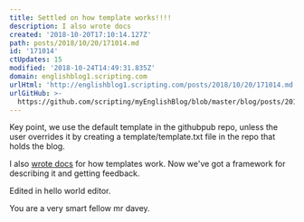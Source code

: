 ```yaml
---
title: Settled on how template works!!!!
description: I also wrote docs
created: '2018-10-20T17:10:14.127Z'
path: posts/2018/10/20/171014.md
id: '171014'
ctUpdates: 15
modified: '2018-10-24T14:49:31.835Z'
domain: englishblog1.scripting.com
urlHtml: 'http://englishblog1.scripting.com/posts/2018/10/20/171014.md'
urlGitHub: >-
  https://github.com/scripting/myEnglishBlog/blob/master/blog/posts/2018/10/20/171014.md
---
```

Key point, we use the default template in the githubpub repo, unless the user overrides it by creating a template/template.txt file in the repo that holds the blog.

I also [wrote docs](https://github.com/scripting/githubpub/blob/master/docs/templates.md) for how templates work. Now we've got a framework for describing it and getting feedback.

Edited in hello world editor.

You are a very smart fellow mr davey.